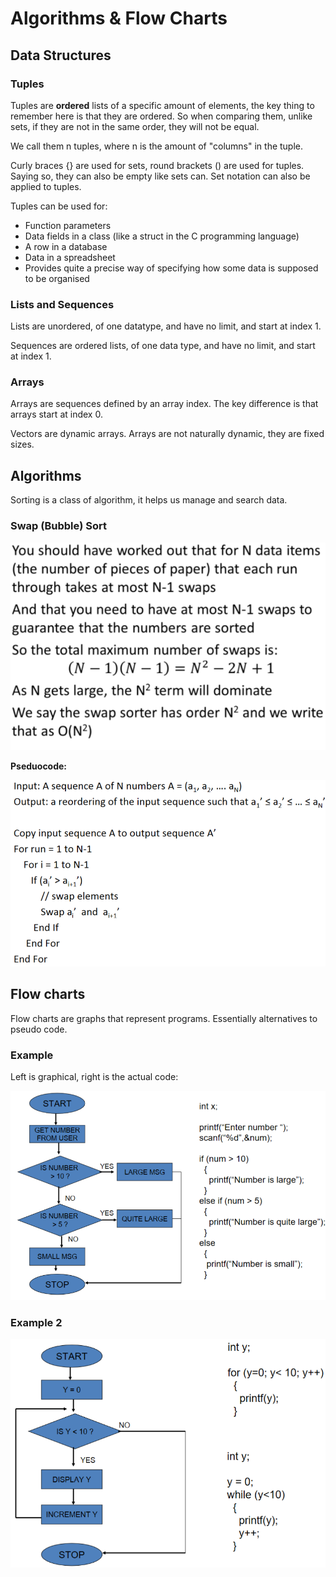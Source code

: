 # Algorithms & Flow Charts

## Data Structures

### Tuples

Tuples are **ordered** lists of a specific amount of elements, the key thing to remember here is that they are ordered. So when comparing them, unlike sets, if they are not in the same order, they will not be equal.

We call them n tuples, where n is the amount of "columns" in the tuple.

Curly braces {} are used for sets, round brackets \(\) are used for tuples. Saying so, they can also be empty like sets can. Set notation can also be applied to tuples.

Tuples can be used for:

* Function parameters
* Data fields in a class \(like a struct in the C programming language\)
* A row in a database
* Data in a spreadsheet
* Provides quite a precise way of specifying how some data is supposed to be organised

### Lists and Sequences

Lists are unordered, of one datatype, and have no limit, and start at index 1.

Sequences are ordered lists, of one data type, and have no limit, and start at index 1.

### Arrays

Arrays are sequences defined by an array index. The key difference is that arrays start at index 0. 

Vectors are dynamic arrays. Arrays are not naturally dynamic, they are fixed sizes.

## Algorithms

Sorting is a class of algorithm, it helps us manage and search data.

### Swap \(Bubble\) Sort

![](../../../../.gitbook/assets/image%20%28170%29.png)

**Pseduocode:**

![](../../../../.gitbook/assets/image%20%28174%29.png)

## Flow charts

Flow charts are graphs that represent programs. Essentially alternatives to pseudo code.

### Example

Left is graphical, right is the actual code:

![](../../../../.gitbook/assets/image%20%28185%29.png)

### Example 2

![](../../../../.gitbook/assets/image%20%28162%29.png)


